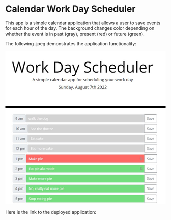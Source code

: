 # Calendar Work Day Scheduler

This app is a simple calendar application that allows a user to save events for each hour of the day. The background changes color depending on whether the event is in past (gray), present (red) or future (green).



The following .jpeg demonstrates the application functionality:

![A user clicks on slots on the color-coded calendar and edits the events.](./Assets/Calendar_App.jpg)

Here is the link to the deployed application:


